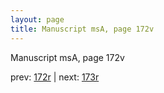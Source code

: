 ```yaml
---
layout: page
title: Manuscript msA, page 172v
---
```


Manuscript msA, page 172v

prev:  [172r](../172r) | next:  [173r](../173r)